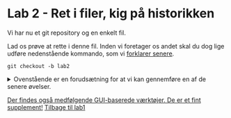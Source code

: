 # Lab 2 - Ret i filer, kig på historikken
Vi har nu et git repository og en enkelt fil. 

Lad os prøve at rette i denne fil. Inden vi foretager os andet skal du dog lige udføre nedenstående kommando, som vi [forklarer senere](lab4.md).

```
git checkout -b lab2
```
<details><summary>Ovenstående er en forudsætning for at vi kan gennemføre en af de senere øvelser.</summary>

 Hvis du udfører nedenstående 
```
git branch 
```
burde du få en indikation af hvad vi har gjort. Output skal være 
```
* lab2
  master
```
der fortæller at vi har to lokale branches og at `lab2` er den aktive, da den er markeret med * 
</details>



[Der findes også medfølgende GUI-baserede værktøjer. De er et fint supplement!](lab3.md)
[Tilbage til lab1](lab1.md)
